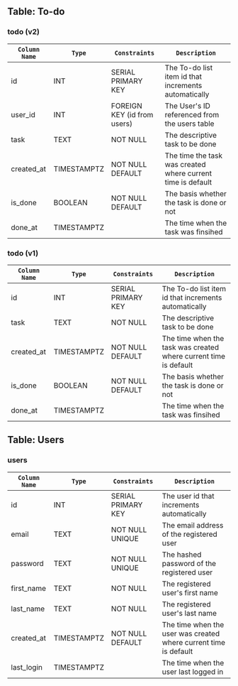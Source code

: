 ## Table: To-do

### todo (v2)

| `Column Name` | `Type`      | `Constraints`               | `Description`                                                |
| ------------- | ----------- | --------------------------- | ------------------------------------------------------------ |
| id            | INT         | SERIAL PRIMARY KEY          | The To-do list item id that increments automatically         |
| user_id       | INT         | FOREIGN KEY (id from users) | The User's ID referenced from the users table                |
| task          | TEXT        | NOT NULL                    | The descriptive task to be done                              |
| created_at    | TIMESTAMPTZ | NOT NULL DEFAULT            | The time the task was created where current time is default  |
| is_done       | BOOLEAN     | NOT NULL DEFAULT            | The basis whether the task is done or not                    |
| done_at       | TIMESTAMPTZ |                             | The time when the task was finsihed                          |

### todo (v1)

| `Column Name` | `Type`      | `Constraints`          | `Description`                                                    |
| ------------- | ----------- | ---------------------- | ---------------------------------------------------------------- |
| id            | INT         | SERIAL PRIMARY KEY     | The To-do list item id that increments automatically             |
| task          | TEXT        | NOT NULL               | The descriptive task to be done                                  |
| created_at    | TIMESTAMPTZ | NOT NULL DEFAULT       | The time when the task was created where current time is default |
| is_done       | BOOLEAN     | NOT NULL DEFAULT       | The basis whether the task is done or not                        |
| done_at       | TIMESTAMPTZ |                        | The time when the task was finsihed                              |

## Table: Users

### users

| `Column Name` | `Type`      | `Constraints`          | `Description`                                                    |
| ------------- | ----------- | ---------------------- | ---------------------------------------------------------------- |
| id            | INT         | SERIAL PRIMARY KEY     | The user id that increments automatically                        |
| email         | TEXT        | NOT NULL UNIQUE        | The email address of the registered user                         |
| password      | TEXT        | NOT NULL UNIQUE        | The hashed password of the registered user                       |
| first_name    | TEXT        | NOT NULL               | The registered user's first name                                 |
| last_name     | TEXT        | NOT NULL               | The registered user's last name                                  |
| created_at    | TIMESTAMPTZ | NOT NULL DEFAULT       | The time when the user was created where current time is default |
| last_login    | TIMESTAMPTZ |                        | The time when the user last logged in                            |
